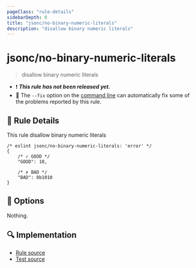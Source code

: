 ```yaml
---
pageClass: "rule-details"
sidebarDepth: 0
title: "jsonc/no-binary-numeric-literals"
description: "disallow binary numeric literals"
---
```

# jsonc/no-binary-numeric-literals

> disallow binary numeric literals

- :exclamation: <badge text="This rule has not been released yet." vertical="middle" type="error"> ***This rule has not been released yet.*** </badge>
- :wrench: The `--fix` option on the [command line](https://eslint.org/docs/user-guide/command-line-interface#fixing-problems) can automatically fix some of the problems reported by this rule.

## :book: Rule Details

This rule disallow binary numeric literals

<eslint-code-block fix>

<!-- eslint-skip -->

```json5
/* eslint jsonc/no-binary-numeric-literals: 'error' */
{
    /* ✓ GOOD */
    "GOOD": 10,

    /* ✗ BAD */
    "BAD": 0b1010
}
```

</eslint-code-block>

## :wrench: Options

Nothing.

## :mag: Implementation

- [Rule source](https://github.com/ota-meshi/eslint-plugin-jsonc/blob/master/lib/rules/no-binary-numeric-literals.ts)
- [Test source](https://github.com/ota-meshi/eslint-plugin-jsonc/blob/master/tests/lib/rules/no-binary-numeric-literals.js)
